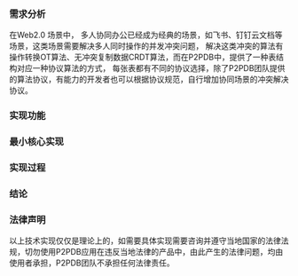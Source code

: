 ### 需求分析
在Web2.0 场景中， 多人协同办公已经成为经典的场景，如飞书、钉钉云文档等场景，这类场景需要解决多人同时操作的并发冲突问题， 解决这类冲突的算法有操作转换OT算法、无冲突复制数据CRDT算法，而在P2PDB中，提供了一种表结构对应一种协议算法的方式， 每张表都有不同的协议选择，除了P2PDB团队提供的算法协议，有能力的开发者也可以根据协议规范，自行增加协同场景的冲突解决协议。

### 实现功能


### 最小核心实现



### 实现过程



### 结论


### 法律声明
以上技术实现仅仅是理论上的，如需要具体实现需要咨询并遵守当地国家的法律法规，切勿使用P2PDB应用在违反当地法律的产品中，由此产生的法律问题，均由使用者承担，P2PDB团队不承担任何法律责任。